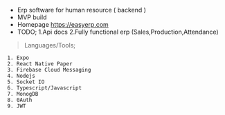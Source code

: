 - Erp software for human resource ( backend )
- MVP build
- Homepage https://easyerp.com
- TODO;
  1.Api docs
  2.Fully functional erp (Sales,Production,Attendance)

> Languages/Tools;

    1. Expo
    2. React Native Paper
    3. Firebase Cloud Messaging
    4. Nodejs
    5. Socket IO
    6. Typescript/Javascript
    7. MonogDB
    8. 0Auth
    9. JWT
